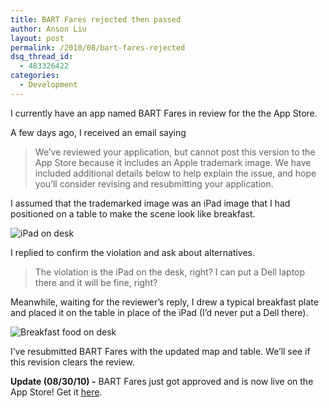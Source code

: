 ```yaml
---
title: BART Fares rejected then passed
author: Anson Liu
layout: post
permalink: /2010/08/bart-fares-rejected
dsq_thread_id:
  - 483326422
categories:
  - Development
---
```

I currently have an app named BART Fares in review for the the App Store.

A few days ago, I received an email saying

> We&#8217;ve reviewed your application, but cannot post this version to the App Store because it includes an Apple trademark image. We have included additional details below to help explain the issue, and hope you’ll consider revising and resubmitting your application.

I assumed that the trademarked image was an iPad image that I had positioned on a table to make the scene look like breakfast.

<img class="aligncenter size-full wp-image-26" title="iPad on desk" src="https://i2.wp.com/apparentetch.com/wp-content/uploads/2010/08/iPad-on-desk.png?resize=250%2C375" alt="iPad on desk" data-recalc-dims="1" />

<!--more Read More &rarr; -->

I replied to confirm the violation and ask about alternatives.

> The violation is the iPad on the desk, right? I can put a Dell laptop there and it will be fine, right?

Meanwhile, waiting for the reviewer&#8217;s reply, I drew a typical breakfast plate and placed it on the table in place of the iPad (I&#8217;d never put a Dell there).

<img class="aligncenter size-full wp-image-30" title="Breakfast food on desk" src="https://i0.wp.com/apparentetch.com/wp-content/uploads/2010/08/Breakfast-food-on-desk.png?resize=250%2C375" alt="Breakfast food on desk" data-recalc-dims="1" />

I&#8217;ve resubmitted BART Fares with the updated map and table. We&#8217;ll see if this revision clears the review.

**Update (08/30/10) -** BART Fares just got approved and is now live on the App Store! Get it [here][1].

 [1]: http://itunes.apple.com/WebObjects/MZStore.woa/wa/viewSoftware?id=386489355&mt=8
